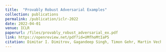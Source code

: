```yaml
---
title:  "Provably Robust Adversarial Examples"
collection: publications
permalink: /publication/iclr-2022
date: 2022-04-01
venue: ICLR
paperurl: /files/provably_robust_adversarial_ex.pdf
link: https://openreview.net/pdf?id=UMfhoMtIaP5
citation: Dimitar I. Dimitrov, Gagandeep Singh, Timon Gehr, Martin Vechev, <b>ICLR 2022</b>.
---
```

